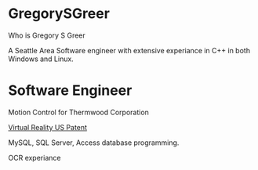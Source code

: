 # GregorySGreer
Who is Gregory S Greer


A Seattle Area Software engineer with extensive experiance in C++ in both Windows and Linux.


# Software Engineer


Motion Control for Thermwood Corporation


[Virtual Reality US Patent](https://patft.uspto.gov/netacgi/nph-Parser?Sect1=PTO1&Sect2=HITOFF&d=PALL&p=1&u=%2Fnetahtml%2FPTO%2Fsrchnum.htm&r=1&f=G&l=50&s1=6839041.PN.&OS=PN/6839041&RS=PN/6839041)


MySQL, SQL Server, Access database programming.


OCR experiance
